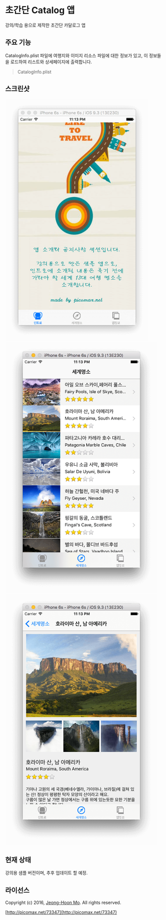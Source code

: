 # 초간단 Catalog 앱

강의/학습 용으로 제작한 초간단 카달로그 앱

## 주요 기능
CatalogInfo.plist 파일에 여행지와 이미지 리소스 파일에 대한 정보가 있고,
이 정보들을 로드하여 리스트와 상세페이지에 출력합니다.
> CatalogInfo.plist

## 스크린샷

![](https://raw.githubusercontent.com/picomax/Catalog/master/Screenshot01.png)
![](https://raw.githubusercontent.com/picomax/Catalog/master/Screenshot02.png)
![](https://raw.githubusercontent.com/picomax/Catalog/master/Screenshot03.png)

## 현재 상태

강의용 샘플 버전이며, 추후 업데이트 할 예정.

## 라이선스

Copyright (c) 2016, [Jeong-Hoon Mo](https://github.com/picomax).
All rights reserved.

[http://picomax.net/73347](http://picomax.net/73347)
